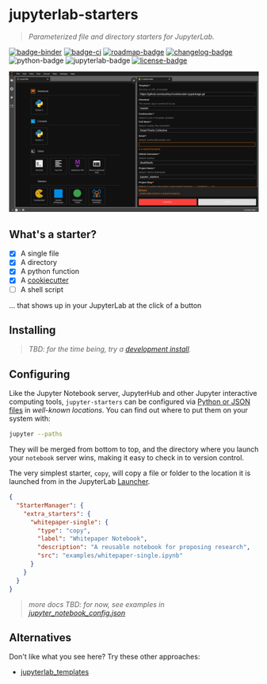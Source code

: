 # jupyterlab-starters

> _Parameterized file and directory starters for JupyterLab._

[![badge-binder][]][binder] [![badge-ci][]][ci] [![roadmap-badge][]][roadmap] [![changelog-badge][]][changelog] ![python-badge][] ![jupyterlab-badge][] [![license-badge][]][license]

![screenshot][]

## What's a starter?

- [x] A single file
- [x] A directory
- [x] A python function
- [x] A [cookiecutter][]
- [ ] A shell script

... that shows up in your JupyterLab at the click of a button

## Installing

> _TBD: for the time being, try a [development install][contributing]._

## Configuring

Like the Jupyter Notebook server, JupyterHub and other Jupyter interactive computing
tools, `jupyter-starters` can be configured via [Python or JSON files][notebook-config]
in _well-known locations_. You can find out where to put them on your system with:

```bash
jupyter --paths
```

They will be merged from bottom to top, and the directory where you launch your
`notebook` server wins, making it easy to check in to version control.

The very simplest starter, `copy`, will copy a file or folder to the location
it is launched from in the JupyterLab [Launcher][].

```json
{
  "StarterManager": {
    "extra_starters": {
      "whitepaper-single": {
        "type": "copy",
        "label": "Whitepaper Notebook",
        "description": "A reusable notebook for proposing research",
        "src": "examples/whitepaper-single.ipynb"
      }
    }
  }
}
```

> _more docs TBD: for now, see examples in [jupyter_notebook_config.json](./jupyter_notebook_config.json)_

## Alternatives

Don't like what you see here? Try these other approaches:

- [jupyterlab_templates](https://github.com/timkpaine/jupyterlab_templates)

[badge-binder]: https://mybinder.org/badge_logo.svg
[badge-ci]: https://dev.azure.com/nickbollweg/deathbeds/_apis/build/status/deathbeds.jupyterlab-starters?branchName=master
[binder]: https://mybinder.org/v2/gh/deathbeds/jupyterlab-starters/master?urlpath=lab
[ci]: https://dev.azure.com/nickbollweg/deathbeds/_build/latest?definitionId=8&branchName=master
[cookiecutter]: https://github.com/cookiecutter/cookiecutter
[notebook-config]: https://jupyter-notebook.readthedocs.io/en/stable/config.html
[launcher]: https://jupyterlab.readthedocs.io/en/stable/user/files.html#creating-files-and-activities
[license-badge]: https://img.shields.io/github/license/deathbeds/jupyterlab-starters
[roadmap-badge]: https://img.shields.io/badge/docs-roadmap-purple
[changelog-badge]: https://img.shields.io/badge/docs-changelog-purple
[jupyterlab-badge]: https://img.shields.io/badge/jupyterlab-1.x-orange?logo=jupyter
[python-badge]: https://img.shields.io/badge/python-3.6+-blue?logo=python
[roadmap]: https://github.com/deathbeds/jupyterlab-starters/tree/master/ROADMAP.md
[changelog]: https://github.com/deathbeds/jupyterlab-starters/tree/master/CHANGELOG.md
[contributing]: https://github.com/deathbeds/jupyterlab-starters/tree/master/CONTRIBUTING.md
[license]: https://github.com/deathbeds/jupyterlab-starters/tree/master/LICENSE
[screenshot]: https://raw.githubusercontent.com/deathbeds/jupyterlab-starters/master/docs/screenshot.png
